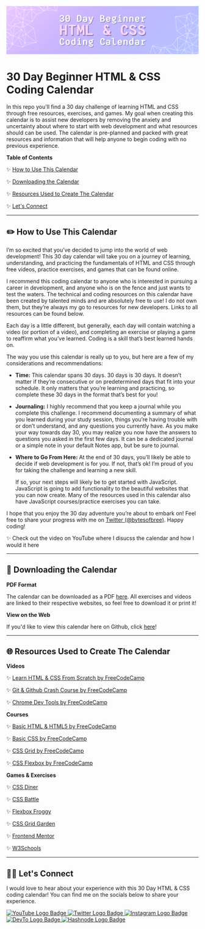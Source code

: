![30 Day Beginner HTML & CSS Coding Calendar Banner](img/30%20Day%20Calendar%20Banner.png)

# 30 Day Beginner HTML & CSS Coding Calendar

In this repo you'll find a 30 day challenge of learning HTML and CSS through free resources, exercises, and games. My goal when creating this calendar is to assist new developers by removing the anxiety and uncertainty about where to start with web development and what resources should can be used. The calendar is pre-planned and packed with great resources and information that will help anyone to begin coding with no previous experience.

**Table of Contents**

✨ [How to Use This Calendar](#using-calendar)

✨ [Downloading the Calendar](#download-calendar)

✨ [Resources Used to Create The Calendar](#resources)

✨ [Let's Connect](#connect)

---

<h2 id="using-calendar">✏️ How to Use This Calendar</h2>

I’m so excited that you’ve decided to jump into the world of web development! This 30 day calendar will take you on a journey of learning, understanding, and practicing the fundamentals of HTML and CSS through free videos, practice exercises, and games that can be found online. 

I recommend this coding calendar to anyone who is interested in pursuing a career in development, and anyone who is on the fence and just wants to test the waters. The technical and coding resources on this calendar have been created by talented minds and are absolutely free to use! I do not own them, but they’re always my go to resources for new developers. Links to all resources can be found below. 

Each day is a little different, but generally, each day will contain watching a video (or portion of a video), and completing an exercise or playing a game to reaffirm what you’ve learned. Coding is a skill that’s best learned hands on. 

The way you use this calendar is really up to you, but here are a few of my considerations and recommendations:
- **Time:** 
  This calendar spans 30 days. 30 days is 30 days. It doesn’t matter if they’re consecutive or on predetermined days that fit into your schedule. It only matters that you’re learning and practicing, so complete these 30 days in the format that’s best for you!

- **Journaling:** 
  I highly recommend that you keep a journal while you complete this challenge. I recommend documenting a summary of what you learned during your study session, things you’re having trouble with or don’t understand, and any questions you currently have. As you make your way towards day 30, you may realize you now have the answers to questions you asked in the first few days. It can be a dedicated journal or a simple note in your default Notes app, but be sure to journal.
  
- **Where to Go From Here:** 
  At the end of 30 days, you’ll likely be able to decide if web development is for you. If not, that’s ok! I’m proud of you for taking the challenge and learning a new skill. 

  If so, your next steps will likely be to get started with JavaScript. JavaScript is going to add functionality to the beautiful websites that you can now create. Many of the resources used in this calendar also have JavaScript courses/practice exercises you can take.

I hope that you enjoy the 30 day adventure you’re about to embark on! Feel free to share your progress with me on [Twitter (@bytesofbree)](https://www.twitter.com/bytesofbree). Happy coding!

✨ Check out the video on YouTube where I disucss the calendar and how I would it here

---

<h2 id="download-calendar">📅 Downloading the Calendar</h2>

**PDF Format**

The calendar can be downloaded as a PDF [here](30%20Day%20Beginner%20HTML%20&%20CSS%20Calendar.pdf). All exercises and videos are linked to their respective websites, so feel free to download it or print it!

**View on the Web**

If you'd like to view this calendar here on Github, click [here](Calendar.md)!

---

<h2 id="resources">🌐 Resources Used to Create The Calendar</h2>

**Videos**

✨ [Learn HTML & CSS From Scratch by FreeCodeCamp](https://www.youtube.com/watch?v=mU6anWqZJcc)

✨ [Git & Github Crash Course by FreeCodeCamp](https://www.youtube.com/watch?v=RGOj5yH7evk)

✨ [Chrome Dev Tools by FreeCodeCamp](https://www.youtube.com/watch?v=gTVpBbFWry8)


**Courses**

✨ [Basic HTML & HTML5 by FreeCodeCamp](https://www.freecodecamp.org/learn/responsive-web-design/#basic-html-and-html5)

✨ [Basic CSS by FreeCodeCamp](https://www.freecodecamp.org/learn/responsive-web-design/#basic-css)

✨ [CSS Grid by FreeCodeCamp](https://www.freecodecamp.org/learn/responsive-web-design/#css-grid)

✨ [CSS Flexbox by FreeCodeCamp](https://www.freecodecamp.org/learn/responsive-web-design/#css-flexbox)


**Games & Exercises**

✨ [CSS Diner](https://flukeout.github.io/)

✨ [CSS Battle](https://cssbattle.dev/)

✨ [Flexbox Froggy](https://flexboxfroggy.com/)

✨ [CSS Grid Garden](https://cssgridgarden.com/)

✨ [Frontend Mentor](https://www.frontendmentor.io/)

✨ [W3Schools](https://www.w3schools.com/git/exercise.asp)

---

<h2 id="connect">👋🏾 Let's Connect</h2>

I would love to hear about your experience with this 30 Day HTML & CSS coding calendar! You can find me on the socials below to share your experience.

<a href="https://www.youtube.com/c/breehall">
    <img 
        src="https://img.shields.io/badge/YouTube-FF0000?style=for-the-badge&logo=youtube&logoColor=white"
        alt="YouTube Logo Badge"
    >
</a>
<a href="https://www.twitter.com/bytesofbree">
    <img 
        src="https://img.shields.io/badge/Twitter-1DA1F2?style=for-the-badge&logo=twitter&logoColor=white"
        alt="Twitter Logo Badge"
    >
</a>
<a href="https://www.instagram.com/bytesofbree">
    <img 
        src="https://img.shields.io/badge/Instagram-E4405F?style=for-the-badge&logo=instagram&logoColor=white"
        alt="Instagram Logo Badge"
    >
</a>
<a href="https://dev.to/bytesofbree">
    <img 
        src="https://img.shields.io/badge/dev.to-0A0A0A?style=for-the-badge&logo=dev.to&logoColor=white"
        alt="DevTo Logo Badge"
    >
</a>
<a href="https://bytesofbree.hashnode.dev/">
    <img 
        src="https://img.shields.io/badge/Hashnode-2962FF?style=for-the-badge&logo=hashnode&logoColor=white"
        alt="Hashnode Logo Badge"
    >
</a>